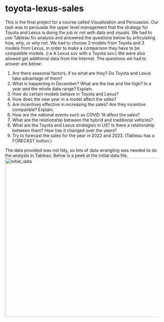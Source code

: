 # toyota-lexus-sales
This is the final project for a course called Visualization and Persuasion. Our task was to persuade the upper level management that the strategy for Toyota and Lexus is doing the job or not with data and visuals. We had to use Tableau for analysis and answered the questions below by articulating how, why, or why not. We had to choose 3 models from Toyota and 3 models from Lexus, in order to make a comparison they have to be compatible models. (i.e A Lexus suv with a Toyota suv.) We were also allowed get additional data from the Internet. The questions we had to answer are below:
1.	Are there seasonal factors, if so what are they? Do Toyota and Lexus take advantage of them?
2.	What is happening in December? What are the low and the high? In a year and the whole data range? Explain.
3.	How do certain models behave in Toyota and Lexus?
4.	 How does the new year in a model affect the sales?
5.	Are incentives effective in increasing the sales? Are they incentive compatible? Explain.
6.	How are the national events such as COVID 19 affect the sales?
7.	What are the relationship between the hybrid and traditional vehicles?
8.	What are the Toyota and Lexus strategies in US? Is there a relationship between them? How has it changed over the years?
9.	Try to forecast the sales for the year in 2022 and 2023. (Tableau has a FORECAST button.)

The data provided was not tidy, so lots of data wrangling was needed to do the analysis in Tableau.
Below is a peek at the initial data file.
<img width="520" alt="initial_data" src="https://user-images.githubusercontent.com/101160575/176481851-16b6d5c1-e3c5-4dd5-8f48-9b1eb714091e.png">
